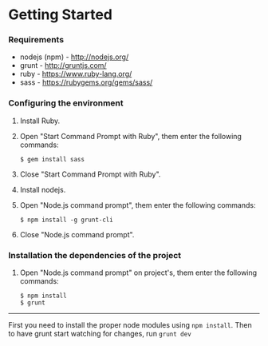 # Getting Started

### Requirements
* nodejs (npm) - <http://nodejs.org/>
* grunt - <http://gruntjs.com/>
* ruby - <https://www.ruby-lang.org/>
* sass - <https://rubygems.org/gems/sass/>
	
### Configuring the environment

1. Install Ruby.
2. Open "Start Command Prompt with Ruby", them enter the following commands:

 	```
	$ gem install sass
	```
3. Close "Start Command Prompt with Ruby".
4. Install nodejs.
5. Open "Node.js command prompt", them enter the following commands:

 	```
 	$ npm install -g grunt-cli
	```
6. Close "Node.js command prompt".
    
### Installation the dependencies of the project

1. Open "Node.js command prompt" on project's, them enter the following commands:

 	```
	$ npm install
	$ grunt
	```
    
---------------
	
First you need to install the proper node modules using `npm install`. Then to have grunt start watching for changes, run `grunt dev`
